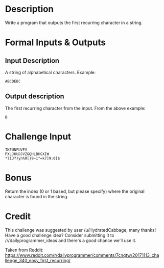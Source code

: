 # Description

Write a program that outputs the first recurring character in a string.

# Formal Inputs & Outputs

## Input Description

A string of alphabetical characters. Example:

    ABCDEBC

## Output description

The first recurring character from the input. From the above example:

    B
    
# Challenge Input

    IKEUNFUVFV
    PXLJOUDJVZGQHLBHGXIW
    *l1J?)yn%R[}9~1"=k7]9;0[$

# Bonus

Return the index (0 or 1 based, but please specify) where the original character is found in the string.

# Credit

This challenge was suggested by user /u/HydratedCabbage, many thanks!  Have a good challenge idea? Consider submitting it to /r/dailyprogrammer_ideas and there's a good chance we'll use it. 

Taken from Reddit: https://www.reddit.com/r/dailyprogrammer/comments/7cnqtw/20171113_challenge_340_easy_first_recurring/